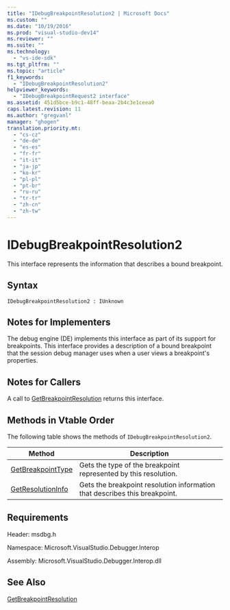 ```yaml
---
title: "IDebugBreakpointResolution2 | Microsoft Docs"
ms.custom: ""
ms.date: "10/19/2016"
ms.prod: "visual-studio-dev14"
ms.reviewer: ""
ms.suite: ""
ms.technology: 
  - "vs-ide-sdk"
ms.tgt_pltfrm: ""
ms.topic: "article"
f1_keywords: 
  - "IDebugBreakpointResolution2"
helpviewer_keywords: 
  - "IDebugBreakpointRequest2 interface"
ms.assetid: 451d5bce-b9c1-48ff-beaa-2b4c3e1ceea0
caps.latest.revision: 11
ms.author: "gregvanl"
manager: "ghogen"
translation.priority.mt: 
  - "cs-cz"
  - "de-de"
  - "es-es"
  - "fr-fr"
  - "it-it"
  - "ja-jp"
  - "ko-kr"
  - "pl-pl"
  - "pt-br"
  - "ru-ru"
  - "tr-tr"
  - "zh-cn"
  - "zh-tw"
---
```

# IDebugBreakpointResolution2
This interface represents the information that describes a bound breakpoint.  
  
## Syntax  
  
```  
IDebugBreakpointResolution2 : IUnknown  
```  
  
## Notes for Implementers  
 The debug engine (DE) implements this interface as part of its support for breakpoints. This interface provides a description of a bound breakpoint that the session debug manager uses when a user views a breakpoint's properties.  
  
## Notes for Callers  
 A call to [GetBreakpointResolution](../extensibility/idebugboundbreakpoint2--getbreakpointresolution.md) returns this interface.  
  
## Methods in Vtable Order  
 The following table shows the methods of `IDebugBreakpointResolution2`.  
  
|Method|Description|  
|------------|-----------------|  
|[GetBreakpointType](../extensibility/idebugbreakpointresolution2--getbreakpointtype.md)|Gets the type of the breakpoint represented by this resolution.|  
|[GetResolutionInfo](../extensibility/idebugbreakpointresolution2--getresolutioninfo.md)|Gets the breakpoint resolution information that describes this breakpoint.|  
  
## Requirements  
 Header: msdbg.h  
  
 Namespace: Microsoft.VisualStudio.Debugger.Interop  
  
 Assembly: Microsoft.VisualStudio.Debugger.Interop.dll  
  
## See Also  
 [GetBreakpointResolution](../extensibility/idebugboundbreakpoint2--getbreakpointresolution.md)